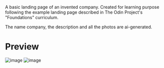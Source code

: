 A basic landing page of an invented company. Created for learning purpose following the example landing page described in The Odin Project's "Foundations" curriculum.

The name company, the description and all the photos are ai-generated.

# Preview 
![image](https://github.com/roccocalo/landing-page/assets/126692691/da9aa75b-06e7-4896-85e6-cc443619c44f)
![image](https://github.com/roccocalo/landing-page/assets/126692691/6eb1866f-830e-4e83-97e3-d0fb7cdb64d8)
